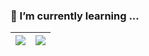 ### 🌱 I’m currently learning ...


<!-- ![](https://komarev.com/ghpvc/?username=Alexzinv&color=ff69b4) -->


| <a href="https://github.com/anuraghazra/github-readme-stats"><img align="center" src="https://github-readme-stats.vercel.app/api?username=Alexzinv&show_icons=true&include_all_commits=true&theme=buefy&hide_border=true" /></a> | <a href="https://github.com/anuraghazra/github-readme-stats"><img align="center" src="https://github-readme-stats.vercel.app/api/top-langs/?username=Alexzinv&layout=compact&theme=buefy&hide_border=true" /></a> |
| ------------- | ------------- |



<!--
**Alexzinv/Alexzinv** is a ✨ _special_ ✨ repository because its `README.md` (this file) appears on your GitHub profile.

Here are some ideas to get you started:

- 🔭 I’m currently working on ...
- 🌱 I’m currently learning ...
- 👯 I’m looking to collaborate on ...
- 🤔 I’m looking for help with ...
- 💬 Ask me about ...
- 📫 How to reach me: ...
- 😄 Pronouns: ...
- ⚡ Fun fact: ...
-->
